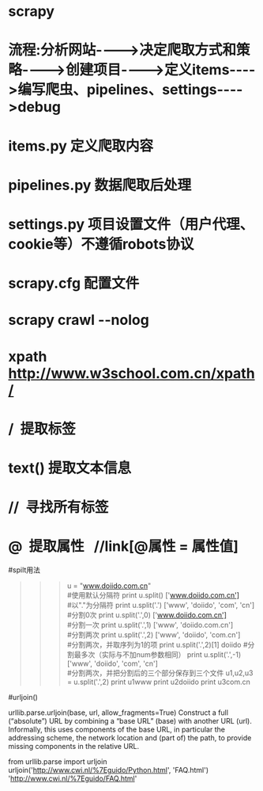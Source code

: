 # scrapy

# 流程:分析网站---->决定爬取方式和策略---->创建项目---->定义items---->编写爬虫、pipelines、settings---->debug



# items.py 定义爬取内容
# pipelines.py 数据爬取后处理
# settings.py 项目设置文件（用户代理、cookie等）不遵循robots协议
# scrapy.cfg  配置文件

# scrapy crawl --nolog


# xpath http://www.w3school.com.cn/xpath/
# /  提取标签   
# text() 提取文本信息   
# //  寻找所有标签  
# @  提取属性   //link[@属性 = 属性值]

#spilt用法

>>> u = "www.doiido.com.cn"  
#使用默认分隔符
>>> print u.split()
['www.doiido.com.cn']  
#以"."为分隔符
>>> print u.split('.')
['www', 'doiido', 'com', 'cn']  
#分割0次
>>> print u.split('.',0)
['www.doiido.com.cn']  
#分割一次
>>> print u.split('.',1)
['www', 'doiido.com.cn']  
#分割两次
>>> print u.split('.',2)
['www', 'doiido', 'com.cn']  
#分割两次，并取序列为1的项
>>> print u.split('.',2)[1]
doiido  #分割最多次（实际与不加num参数相同）
>>> print u.split('.',-1)
['www', 'doiido', 'com', 'cn']  
#分割两次，并把分割后的三个部分保存到三个文件
>>> u1,u2,u3 = u.split('.',2)
>>> print u1www
>>> print u2doiido
>>> print u3com.cn

#urljoin()

urllib.parse.urljoin(base, url, allow_fragments=True)
Construct a full (“absolute”) URL by combining a “base URL” (base) with another URL (url). Informally, this uses components of the base URL, in particular the addressing scheme, the network location and (part of) the path, to provide missing components in the relative URL.

from urllib.parse import urljoin
urljoin('http://www.cwi.nl/%7Eguido/Python.html', 'FAQ.html')
'http://www.cwi.nl/%7Eguido/FAQ.html'
